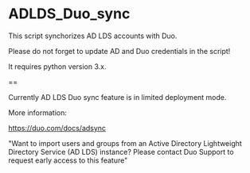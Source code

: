 # ADLDS_Duo_sync

This script synchorizes AD LDS accounts with Duo.

Please do not forget to update AD and Duo credentials in the script!

It requires python version 3.x.

==

Currently AD LDS Duo sync feature is in limited deployment mode. 

More information:

https://duo.com/docs/adsync

"Want to import users and groups from an Active Directory Lightweight Directory Service (AD LDS) instance? Please contact Duo Support to request early access to this feature"
